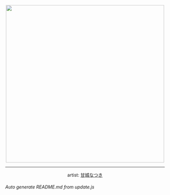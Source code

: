
<p align="center">
  <img width="500" src="https://nekos.best/api/v2/neko/0044.png">
  <hr/>
  <center>
    artist: <a href="https://www.pixiv.net/en/artworks/77995894">甘城なつき</a>
  </center>
</p>


###### Auto generate README.md from update.js

